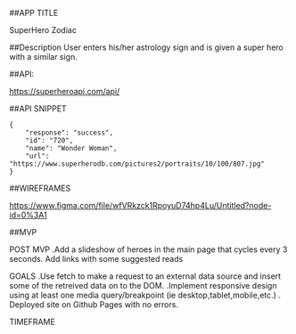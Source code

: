 ##APP TITLE 

SuperHero Zodiac

##Description
 User enters his/her astrology sign and is given a super hero with a similar sign.

 ##API:

https://superheroapi.com/api/

 ##API SNIPPET

```
{
    "response": "success",
    "id": "720",
    "name": "Wonder Woman",
    "url": "https://www.superherodb.com/pictures2/portraits/10/100/807.jpg"
}
```

##WIREFRAMES

 https://www.figma.com/file/wfVRkzck1RpoyuD74hp4Lu/Untitled?node-id=0%3A1


##MVP 



POST MVP
.Add a slideshow of heroes in the main page that cycles every 3 seconds. Add links with some suggested reads

GOALS
.Use fetch to make a request to an external data source and insert some of the retreived data on to the DOM.
.Implement responsive design using at least one media query/breakpoint (ie desktop,tablet,mobile,etc.)
. Deployed site on Github Pages with no errors.

TIMEFRAME

